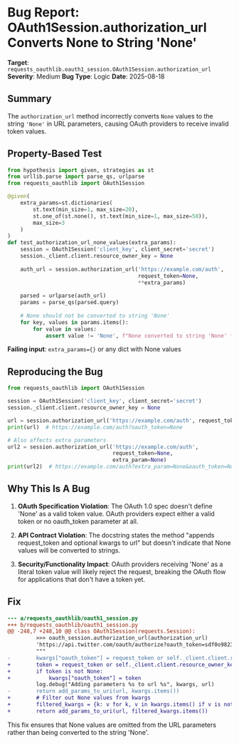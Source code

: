 # Bug Report: OAuth1Session.authorization_url Converts None to String 'None'

**Target**: `requests_oauthlib.oauth1_session.OAuth1Session.authorization_url`
**Severity**: Medium
**Bug Type**: Logic
**Date**: 2025-08-18

## Summary

The `authorization_url` method incorrectly converts `None` values to the string `'None'` in URL parameters, causing OAuth providers to receive invalid token values.

## Property-Based Test

```python
from hypothesis import given, strategies as st
from urllib.parse import parse_qs, urlparse
from requests_oauthlib import OAuth1Session

@given(
    extra_params=st.dictionaries(
        st.text(min_size=1, max_size=20),
        st.one_of(st.none(), st.text(min_size=1, max_size=50)),
        max_size=3
    )
)
def test_authorization_url_none_values(extra_params):
    session = OAuth1Session('client_key', client_secret='secret')
    session._client.client.resource_owner_key = None
    
    auth_url = session.authorization_url('https://example.com/auth', 
                                         request_token=None, 
                                         **extra_params)
    
    parsed = urlparse(auth_url)
    params = parse_qs(parsed.query)
    
    # None should not be converted to string 'None'
    for key, values in params.items():
        for value in values:
            assert value != 'None', f"None converted to string 'None' for {key}"
```

**Failing input**: `extra_params={}` or any dict with None values

## Reproducing the Bug

```python
from requests_oauthlib import OAuth1Session

session = OAuth1Session('client_key', client_secret='secret')
session._client.client.resource_owner_key = None

url = session.authorization_url('https://example.com/auth', request_token=None)
print(url)  # https://example.com/auth?oauth_token=None

# Also affects extra parameters
url2 = session.authorization_url('https://example.com/auth', 
                                 request_token=None,
                                 extra_param=None)
print(url2)  # https://example.com/auth?extra_param=None&oauth_token=None
```

## Why This Is A Bug

1. **OAuth Specification Violation**: The OAuth 1.0 spec doesn't define 'None' as a valid token value. OAuth providers expect either a valid token or no oauth_token parameter at all.

2. **API Contract Violation**: The docstring states the method "appends request_token and optional kwargs to url" but doesn't indicate that None values will be converted to strings.

3. **Security/Functionality Impact**: OAuth providers receiving 'None' as a literal token value will likely reject the request, breaking the OAuth flow for applications that don't have a token yet.

## Fix

```diff
--- a/requests_oauthlib/oauth1_session.py
+++ b/requests_oauthlib/oauth1_session.py
@@ -248,7 +248,10 @@ class OAuth1Session(requests.Session):
         >>> oauth_session.authorization_url(authorization_url)
         'https://api.twitter.com/oauth/authorize?oauth_token=sdf0o9823sjdfsdf&oauth_callback=https%3A%2F%2F127.0.0.1%2Fcallback'
         """
-        kwargs["oauth_token"] = request_token or self._client.client.resource_owner_key
+        token = request_token or self._client.client.resource_owner_key
+        if token is not None:
+            kwargs["oauth_token"] = token
         log.debug("Adding parameters %s to url %s", kwargs, url)
-        return add_params_to_uri(url, kwargs.items())
+        # Filter out None values from kwargs
+        filtered_kwargs = {k: v for k, v in kwargs.items() if v is not None}
+        return add_params_to_uri(url, filtered_kwargs.items())
```

This fix ensures that None values are omitted from the URL parameters rather than being converted to the string 'None'.